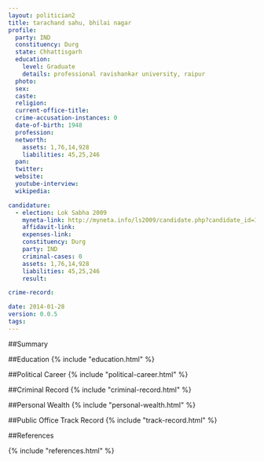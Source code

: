 ```yaml
---
layout: politician2
title: tarachand sahu, bhilai nagar
profile: 
  party: IND
  constituency: Durg
  state: Chhattisgarh
  education: 
    level: Graduate
    details: professional ravishankar university, raipur
  photo: 
  sex: 
  caste: 
  religion: 
  current-office-title: 
  crime-accusation-instances: 0
  date-of-birth: 1948
  profession: 
  networth: 
    assets: 1,76,14,928
    liabilities: 45,25,246
  pan: 
  twitter: 
  website: 
  youtube-interview: 
  wikipedia: 

candidature: 
  - election: Lok Sabha 2009
    myneta-link: http://myneta.info/ls2009/candidate.php?candidate_id=110
    affidavit-link: 
    expenses-link: 
    constituency: Durg 
    party: IND
    criminal-cases: 0
    assets: 1,76,14,928
    liabilities: 45,25,246
    result:  

crime-record: 

date: 2014-01-28
version: 0.0.5
tags: 
---
```

##Summary


##Education
{% include "education.html" %}


##Political Career
{% include "political-career.html" %}


##Criminal Record
{% include "criminal-record.html" %}


##Personal Wealth
{% include "personal-wealth.html" %}


##Public Office Track Record
{% include "track-record.html" %}


##References


{% include "references.html" %}